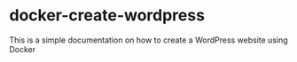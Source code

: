 # docker-create-wordpress
This is a simple documentation on how to create a WordPress website using Docker
